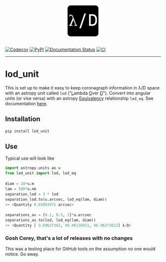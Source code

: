 <p align="center">
  <img width = 100 src="https://raw.githubusercontent.com/coreyspohn/lod_unit/main/docs/_static/logo.png" alt="lod_unit logo" />
  <br><br>
</p>

[![Codecov](https://codecov.io/gh/CoreySpohn/lod_unit/graph/badge.svg?token=UCUVYCRWVG?style=flat-square)](https://codecov.io/gh/CoreySpohn/lod_unit)
[![PyPI](https://img.shields.io/pypi/v/lod_unit.svg?style=flat-square)](https://pypi.org/project/lod_unit/)
[![Documentation Status](https://readthedocs.org/projects/lod_unit/badge/?version=latest?style=flat-square)](https://lod-unit.readthedocs.io)
[![CI](https://github.com/coreyspohn/lod_unit/actions/workflows/ci.yml/badge.svg?style=flat-square)](https://github.com/coreyspohn/lod_unit/actions/workflows/ci.yml/)
- - -

# lod_unit

This is set up to make it easy to keep coronagraph information in λ/D space with an astropy unit called `lod` ("<ins>L</ins>ambda <ins>O</ins>ver <ins>D</ins>"). Convert into angular units (or vise versa) with an astropy [Equivalency](https://docs.astropy.org/en/stable/units/equivalencies.html) relationship `lod_eq`. See documentation [here](https://lod-unit.readthedocs.io).

## Installation
```bash
pip install lod_unit
```
## Use
Typical use will look like
```python
import astropy.units as u
from lod_unit import lod, lod_eq

diam = 10*u.m
lam = 500*u.nm
separation_lod = 3 * lod
separation_lod.to(u.arcsec, lod_eq(lam, diam))
>> <Quantity 0.03093972 arcsec>

separations_as = [0.1, 0.5, 1]*u.arcsec
separations_as.to(lod, lod_eq(lam, diam))
>> <Quantity [ 9.69627362, 48.48136811, 96.96273622] λ/D>
```

### Gosh Corey, that's a lot of releases with no changes

This was a testing place for GitHub tools on the assumption no one would
notice. Go away.
